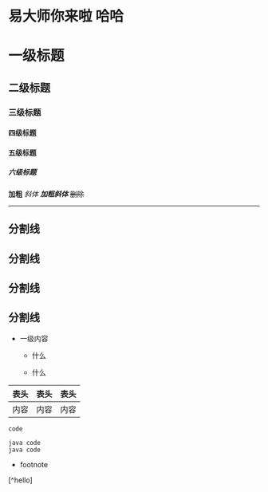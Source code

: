 # 易大师你来啦 哈哈
# 一级标题
## 二级标题
### 三级标题
#### 四级标题
#### 五级标题
##### 六级标题
 
 **加粗** 
 *斜体*
***加粗斜体***
 ~~删除~~
 
 ---
 分割线 
 ---
 分割线
 ---
 分割线
 ----
 分割线
 ----

-   一级内容

    - 什么
     
    - 什么
    
表头|表头|表头|
---|:--:|---:
内容|内容|内容|

`code`

```
java code
java code
```
- footnote 

[^hello]
